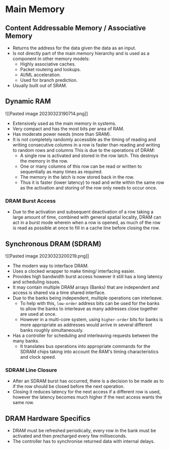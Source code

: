 # Main Memory

## Content Addressable Memory / Associative Memory
* Returns the address for the data given the data as an input.
* Is not directly part of the main memory hierarchy and is used as a component in other memory models:
	* Highly associative caches.
	* Packet routeing and lookups.
	* AI/ML acceleration.
	* Used for branch prediction.
* Usually built out of SRAM.

## Dynamic RAM
![[Pasted image 20230323190714.png]]
* Extensively used as the main memory in systems.
* Very compact and has the most bits per area of RAM.
* Has moderate power needs (more than SRAM).
* It is not completely randomly accessible as the timing of reading and writing consecutive columns in a row is faster than reading and writing to random rows and columns This is due to the operations of DRAM:
	* A single row is activated and stored in the row latch. This destroys the memory in the row.
	* One or many columns of this row can be read or written to sequentially as many times as required.
	* The memory in the latch is now stored back in the row.
	* Thus it is faster (lower latency) to read and write within the same row as the activation and storing of the row only needs to occur once.

### DRAM Burst Access
* Due to the activation and subsequent deactivation of a row taking a large amount of time, combined with general spatial locality, DRAM can act in a burst mode wherein when a row is opened, as much of the row is read as possible at once to fill in a cache line before closing the row.

## Synchronous DRAM (SDRAM)
![[Pasted image 20230323200219.png]]
* The modern way to interface DRAM.
* Uses a clocked wrapper to make timing/ interfacing easier.
* Provides high bandwidth burst access however it still has a long latency and scheduling issues.
* It may contain multiple DRAM arrays (Banks) that are independent and access is shared via a time shared interface.
* Due to the banks being independent, multiple operations can interleave.
	* To help with this, `low-order` address bits can be used for the banks to allow the banks to interleave as many addresses close together are used at once.
	* However in a multi-core system, using `higher-order` bits for banks is more appropriate as addresses would arrive in several different banks roughly simultaneously.
* Has a controller for scheduling and interleaving requests between the many banks.
	* It translates bus operations into appropriate commands for the SDRAM chips taking into account the RAM's timing characteristics and clock speed.

### SDRAM Line Closure
* After an SDRAM burst has occurred, there is a decision to be made as to if the row should be closed before the next operation.
* Closing it reduces latency for the next access if a different row is used, however the latency becomes much higher if the next access wants the same row.

## DRAM Hardware Specifics
* DRAM must be refreshed periodically, every row in the bank must be activated and then precharged every few milliseconds.
* The controller has to synchronise returned data with internal delays.